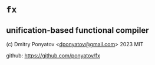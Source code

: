 # `fx`
## unification-based functional compiler

(c) Dmitry Ponyatov <<dponyatov@gmail.com>> 2023 MIT

github: https://github.com/ponyatov/fx


